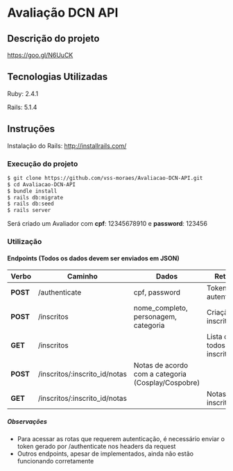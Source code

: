 # Avaliação DCN API

## Descrição do projeto

https://goo.gl/N6UuCK

## Tecnologias Utilizadas

Ruby: 2.4.1

Rails: 5.1.4

## Instruções

Instalação do Rails: http://installrails.com/

### Execução do projeto


```bash
$ git clone https://github.com/vss-moraes/Avaliacao-DCN-API.git
$ cd Avaliacao-DCN-API
$ bundle install
$ rails db:migrate
$ rails db:seed
$ rails server
```

Será criado um Avaliador com **cpf**: 12345678910 e **password**: 123456

### Utilização

#### Endpoints (Todos os dados devem ser enviados em JSON)

| Verbo | Caminho | Dados | Retorno |
|-------|---------|-------|---------|
|**POST**|/authenticate|cpf, password|Token de autenticação|
|**POST**|/inscritos|nome_completo, personagem, categoria|Criação do inscrito|
|**GET**|/inscritos||Lista de todos os inscritos|
|**POST**|/inscritos/:inscrito_id/notas|Notas de acordo com a categoria (Cosplay/Cospobre)||
|**GET**|/inscritos/:inscrito_id/notas||Notas do inscrito|

##### Observações

* Para acessar as rotas que requerem autenticação, é necessário enviar o token gerado por /authenticate nos headers da request
* Outros endpoints, apesar de implementados, ainda não estão funcionando corretamente

